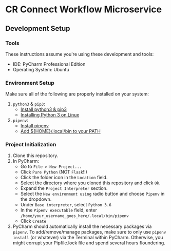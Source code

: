 # CR Connect Workflow Microservice
## Development Setup
### Tools
These instructions assume you're using these development and tools:
- IDE: PyCharm Professional Edition
- Operating System: Ubuntu

### Environment Setup
Make sure all of the following are properly installed on your system:
1. `python3` & `pip3`:
    - [Install python3 & pip3](https://www.digitalocean.com/community/tutorials/how-to-install-python-3-and-set-up-a-programming-environment-on-an-ubuntu-18-04-server)
    - [Installing Python 3 on Linux](https://docs.python-guide.org/starting/install3/linux/)
2. `pipenv`:
    - [Install pipenv](https://pipenv-es.readthedocs.io/es/stable/)
    - [Add ${HOME}/.local/bin to your PATH](https://github.com/pypa/pipenv/issues/2122#issue-319600584)

### Project Initialization
1. Clone this repository.
2. In PyCharm:
    - Go to `File > New Project...`
    - Click `Pure Python` (NOT `Flask`!!)
    - Click the folder icon in the `Location` field.
    - Select the directory where you cloned this repository and click `Ok`.
    - Expand the `Project Interpreter` section.
    - Select the `New environment using` radio button and choose `Pipenv` in the dropdown.
    - Under `Base interpreter`, select `Python 3.6`
    - In the `Pipenv executable` field, enter `/home/your_username_goes_here/.local/bin/pipenv` 
    - Click `Create`
3. PyCharm should automatically install the necessary packages via `pipenv`. To add/remove/manage packages, make sure to only use `pipenv install` (or whatever) via the Terminal within PyCharm. Otherwise, you might corrupt your Pipfile.lock file and spend several hours floundering.
